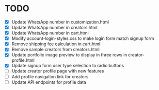 # TODO

- [x] Update WhatsApp number in customization.html
- [x] Update WhatsApp number in creators.html
- [x] Update WhatsApp number in cart.html
- [x] Modify account-login-styles.css to make login form match signup form
- [x] Remove shipping fee calculation in cart.html
- [x] Remove sample creators from creators.html
- [x] Update portfolio image preview to display in three rows in creator-profile.html
- [x] Update signup form user type selection to radio buttons
- [ ] Update creator profile page with new features
- [ ] Add profile navigation link for creators
- [ ] Update API endpoints for profile data
